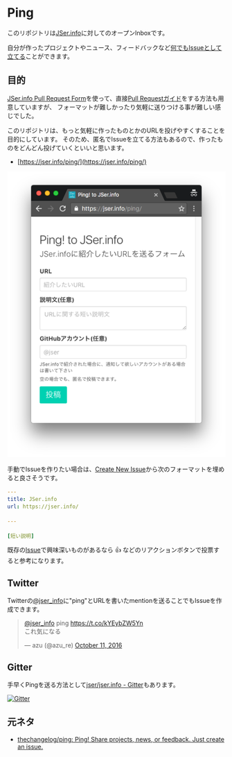 # Ping

このリポジトリは[JSer.info](https://jser.info/ "JSer.info")に対してのオープンInboxです。

自分が作ったプロジェクトやニュース、フィードバックなど[何でもIssueとして立てる](https://github.com/jser/ping/issues/new)ことができます。

## 目的

[JSer.info Pull Request Form](https://jser.info/contributing/ "JSer.info Pull Request Form")を使って、直接[Pull Requestガイド](https://github.com/jser/jser.info/blob/gh-pages/CONTRIBUTING.md "Pull Requestガイド")をする方法も用意していますが、
フォーマットが難しかったり気軽に送りつける事が難しい感じでした。

このリポジトリは、もっと気軽に作ったものとかのURLを投げやすくすることを目的にしています。
そのため、匿名でIssueを立てる方法もあるので、作ったものをどんどん投げていくといいと思います。

- [https://jser.info/ping/](https://jser.info/ping/)

[![Ping to JSer.info](./docs/img/screenshot.png)](https://jser.info/ping/)

手動でIssueを作りたい場合は、[Create New Issue](https://github.com/jser/ping/issues/new?body=---%0D%0Atitle%3A+JSer.info%0D%0Aurl%3A+https%3A%2F%2Fjser.info%2F%0D%0A%0D%0A---%0D%0A%0D%0A%5B%E7%9F%AD%E3%81%84%E8%AA%AC%E6%98%8E%5D)から次のフォーマットを埋めると良さそうです。

```yaml
---
title: JSer.info
url: https://jser.info/

---

[短い説明]
```

既存の[Issue](https://github.com/jser/ping/issues)で興味深いものがあるなら :+1: などのリアクションボタンで投票すると参考になります。

## Twitter

Twitterの[@jser_info](https://twitter.com/jser_info "@jser_info")に"ping"とURLを書いたmentionを送ることでもIssueを作成できます。

<blockquote class="twitter-tweet" data-lang="en"><p lang="ja" dir="ltr"><a href="https://twitter.com/jser_info">@jser_info</a> ping <a href="https://t.co/kYEybZW5Yn">https://t.co/kYEybZW5Yn</a><br>これ気になる</p>&mdash; azu (@azu_re) <a href="https://twitter.com/azu_re/status/785849237519073281">October 11, 2016</a></blockquote>


## Gitter

手早くPingを送る方法として[jser/jser.info - Gitter](https://gitter.im/jser/jser.info?source=orgpage "jser/jser.info - Gitter")もあります。

[![Gitter](https://badges.gitter.im/jser/jser.info.svg)](https://gitter.im/jser/jser.info)


## 元ネタ

- [thechangelog/ping: Ping! Share projects, news, or feedback. Just create an issue.](https://github.com/thechangelog/ping "thechangelog/ping: Ping! Share projects, news, or feedback. Just create an issue.")
